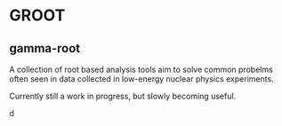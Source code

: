 
# GROOT 

## gamma-root


A collection of root based analysis tools aim to solve common probelms often seen in data collected in low-energy nuclear physics experiments. 

Currently still a work in progress, but slowly becoming useful.


  
d
